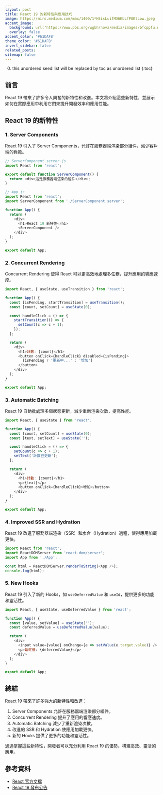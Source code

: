 ```yaml
---
layout: post
title: React 19 的新特性與應用技巧
image: https://miro.medium.com/max/1400/1*HSisLuifMO6KbLfPOKtLow.jpeg
accent_image: 
  background: url('https://www.pbs.org/wgbh/nova/media/images/bfcppfu.width-800.png') center/cover
  overlay: false
accent_color: '#61DAFB'
theme_color: '#61DAFB'
invert_sidebar: false
related_posts:
sitemap: false
---
```


0. this unordered seed list will be replaced by toc as unordered list
{:toc}

## 前言

React 19 帶來了許多令人興奮的新特性和改進。本文將介紹這些新特性，並展示如何在實際應用中利用它們來提升開發效率和應用性能。

## React 19 的新特性

### 1. Server Components

React 19 引入了 Server Components，允許在服務器端渲染部分組件，減少客戶端的負擔。

~~~js
// ServerComponent.server.js
import React from 'react';

export default function ServerComponent() {
  return <div>這是服務器端渲染的組件</div>;
}
~~~

~~~js
// App.js
import React from 'react';
import ServerComponent from './ServerComponent.server';

function App() {
  return (
    <div>
      <h1>React 19 新特性</h1>
      <ServerComponent />
    </div>
  );
}

export default App;
~~~

### 2. Concurrent Rendering

Concurrent Rendering 使得 React 可以更高效地處理多任務，提升應用的響應速度。

~~~js
import React, { useState, useTransition } from 'react';

function App() {
  const [isPending, startTransition] = useTransition();
  const [count, setCount] = useState(0);

  const handleClick = () => {
    startTransition(() => {
      setCount(c => c + 1);
    });
  };

  return (
    <div>
      <h1>計數: {count}</h1>
      <button onClick={handleClick} disabled={isPending}>
        {isPending ? '更新中...' : '增加'}
      </button>
    </div>
  );
}

export default App;
~~~

### 3. Automatic Batching

React 19 自動批處理多個狀態更新，減少重新渲染次數，提高性能。

~~~js
import React, { useState } from 'react';

function App() {
  const [count, setCount] = useState(0);
  const [text, setText] = useState('');

  const handleClick = () => {
    setCount(c => c + 1);
    setText('計數已更新');
  };

  return (
    <div>
      <h1>計數: {count}</h1>
      <p>{text}</p>
      <button onClick={handleClick}>增加</button>
    </div>
  );
}

export default App;
~~~

### 4. Improved SSR and Hydration

React 19 改進了服務器端渲染（SSR）和水合（Hydration）過程，使得應用加載更快。

~~~js
import React from 'react';
import ReactDOMServer from 'react-dom/server';
import App from './App';

const html = ReactDOMServer.renderToString(<App />);
console.log(html);
~~~

### 5. New Hooks

React 19 引入了新的 Hooks，如 `useDeferredValue` 和 `useId`，提供更多的功能和靈活性。

~~~js
import React, { useState, useDeferredValue } from 'react';

function App() {
  const [value, setValue] = useState('');
  const deferredValue = useDeferredValue(value);

  return (
    <div>
      <input value={value} onChange={e => setValue(e.target.value)} />
      <p>延遲值: {deferredValue}</p>
    </div>
  );
}

export default App;
~~~

## 總結

React 19 帶來了許多強大的新特性和改進：

1. Server Components 允許在服務器端渲染部分組件。
2. Concurrent Rendering 提升了應用的響應速度。
3. Automatic Batching 減少了重新渲染次數。
4. 改進的 SSR 和 Hydration 使應用加載更快。
5. 新的 Hooks 提供了更多的功能和靈活性。

通過掌握這些新特性，開發者可以充分利用 React 19 的優勢，構建高效、靈活的應用。

## 參考資料
- [React 官方文檔](https://reactjs.org/)
- [React 19 發布公告](https://reactjs.org/blog/2024/04/16/react-v19.html)